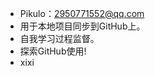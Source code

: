 - Pikulo：2950771552@qq.com
- 用于本地项目同步到GitHub上。
- 自我学习过程监督。
- 探索GitHub使用!
- xixi
<!---
Pikulo/Pikulo is a ✨ special ✨ repository because its `README.md` (this file) appears on your GitHub profile.
You can click the Preview link to take a look at your changes.
--->
